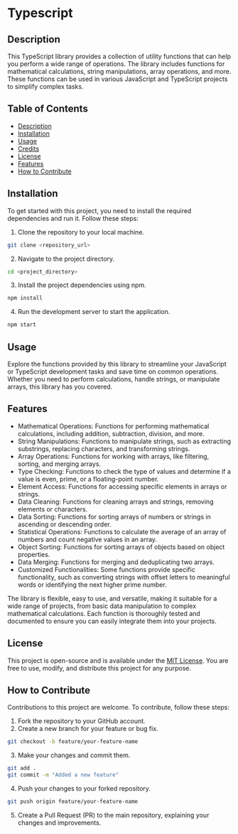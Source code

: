 # Typescript

## Description

This TypeScript library provides a collection of utility functions that can help you perform a wide range of operations. The library includes functions for mathematical calculations, string manipulations, array operations, and more. These functions can be used in various JavaScript and TypeScript projects to simplify complex tasks.

## Table of Contents

- [Description](#description)
- [Installation](#installation)
- [Usage](#usage)
- [Credits](#credits)
- [License](#license)
- [Features](#features)
- [How to Contribute](#how-to-contribute)

## Installation

To get started with this project, you need to install the required dependencies and run it. Follow these steps:

1. Clone the repository to your local machine.

```bash
git clone <repository_url>
```

2. Navigate to the project directory.

```bash
cd <project_directory>
```

3. Install the project dependencies using npm.

```bash
npm install
```

4. Run the development server to start the application.

```bash
npm start
```

## Usage

Explore the functions provided by this library to streamline your JavaScript or TypeScript development tasks and save time on common operations. Whether you need to perform calculations, handle strings, or manipulate arrays, this library has you covered.

## Features

* Mathematical Operations: Functions for performing mathematical calculations, including addition, subtraction, division, and more.
* String Manipulations: Functions to manipulate strings, such as extracting substrings, replacing characters, and transforming strings.
* Array Operations: Functions for working with arrays, like filtering, sorting, and merging arrays.
* Type Checking: Functions to check the type of values and determine if a value is even, prime, or a floating-point number.
* Element Access: Functions for accessing specific elements in arrays or strings.
* Data Cleaning: Functions for cleaning arrays and strings, removing elements or characters.
* Data Sorting: Functions for sorting arrays of numbers or strings in ascending or descending order.
* Statistical Operations: Functions to calculate the average of an array of numbers and count negative values in an array.
* Object Sorting: Functions for sorting arrays of objects based on object properties.
* Data Merging: Functions for merging and deduplicating two arrays.
* Customized Functionalities: Some functions provide specific functionality, such as converting strings with offset letters to meaningful words or identifying the next higher prime number.

The library is flexible, easy to use, and versatile, making it suitable for a wide range of projects, from basic data manipulation to complex mathematical calculations. Each function is thoroughly tested and documented to ensure you can easily integrate them into your projects.

## License

This project is open-source and is available under the [MIT License](LICENSE). You are free to use, modify, and distribute this project for any purpose.

## How to Contribute

Contributions to this project are welcome. To contribute, follow these steps:

1. Fork the repository to your GitHub account.
2. Create a new branch for your feature or bug fix.

```bash
git checkout -b feature/your-feature-name
```

3. Make your changes and commit them.

```bash
git add .
git commit -m "Added a new feature"
```

4. Push your changes to your forked repository.

```bash 
git push origin feature/your-feature-name
```

5. Create a Pull Request (PR) to the main repository, explaining your changes and improvements.